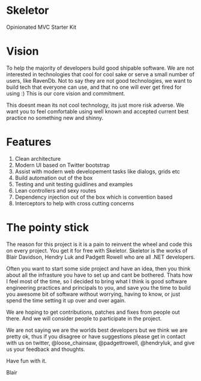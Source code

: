 Skeletor
========

Opinionated MVC Starter Kit

Vision
=======
To help the majority of developers build good shipable software. We are not interested in technologies that cool for
cool sake or serve a small number of users, like RavenDb. Not to say they are not good technologies, we want 
to build tech that everyone can use, and that no one will ever get fired for using :) This is our core vision and commitment.

This doesnt mean its not cool technology, its just more risk adverse. We want you to feel comfortable using
well known and accepted current best practice no something new and shinny.


Features
=========
1. Clean architecture
2. Modern UI based on Twitter bootstrap
3. Assist with modern web developement tasks like dialogs, grids etc
4. Build automation out of the box
5. Testing and unit testing guidlines and examples
6. Lean controllers and sexy routes
6. Dependency injection out of the box which is convention based
7. Interceptors to help with cross cutting concerns

The pointy stick
================== 

The reason for this project is it is a pain to reinvent the wheel and code this on every project. You get it for free
with Skeletor. Skeletor is the works of Blair Davidson, Hendry Luk and Padgett Rowell who are all .NET developers.

Often you want to start some side project and have an idea, then you think about all the infrasture you have to 
set up and cant be bothered. Thats how I feel most of the time, so I decided to bring what I think is good 
software engineering practices and principals to you, and save you the time to build you awesome bit of software 
without worrying, having to know, or just spend the time setting it up over and over again.

We are hoping to get contributions, patches and fixes from people out there. And we will consider people to participate
in the project.

We are not saying we are the worlds best developers but we think we are pretty ok, thus if you disagree or have 
suggestions please get in contact with us on twitter, @loose_chainsaw, @padgettrowell, @hendryluk, and give us your feedback and thoughts.

Have fun with it.

Blair